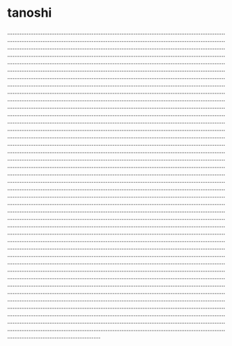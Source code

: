 # tanoshi

.................................................................................................................................................................................................................................................................................................................................................................................................................................................................................................................................................................................................................................................................................................................................................................................................................................................................................................................................................................................................................................................................................................................................................................................................................................................................................................................................................................................................................................................................................................................................................................................................................................................................................................................................................................................................................................................................................................................................................................................................................................................................................................................................................................................................................................................................................................................................................................................................................................................................................................................................................................................................................................................................................................................................................................................................................................................................................................................................................................................................................................................................................................................................................................................................................................................................................................................................................................................................................................................................................................................................................................................................................................................................................................................................................................................................................................................................................................................................................................................................................................................................................................................................................................................................................................................................................................................................................................................................................................................................................................................................................................................................................................................................................................................................................................................................................................................................................................................................................................................................................................................................................................................................................................................................................................................................................................................................................